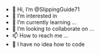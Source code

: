 - 👋 Hi, I’m @SlippingGuide71
- 👀 I’m interested in 
- 🌱 I’m currently learning ...
- 💞️ I’m looking to collaborate on ...
- 📫 How to reach me ...
- 🤡 I have no idea how to code
